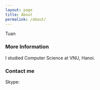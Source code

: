 ```yaml
---
layout: page
title: About
permalink: /about/
---
```


Tuan

### More Information

I studied Computer Science at VNU, Hanoi. 

### Contact me

Skype: